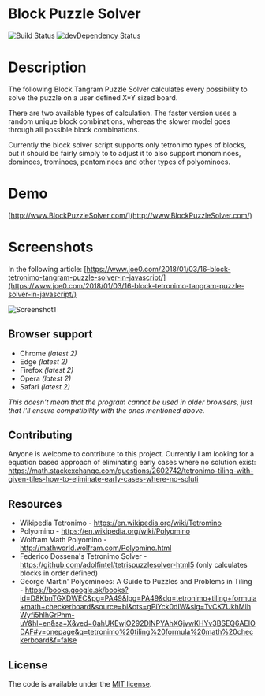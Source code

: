 # Block Puzzle Solver

[![Build Status](https://travis-ci.org/h5bp/html5-boilerplate.svg)](https://travis-ci.org/h5bp/html5-boilerplate)
[![devDependency Status](https://david-dm.org/h5bp/html5-boilerplate/dev-status.svg)](https://david-dm.org/h5bp/html5-boilerplate#info=devDependencies)

# Description
The following Block Tangram Puzzle Solver calculates every possibility to solve the puzzle on a user defined X*Y sized board.

There are two available types of calculation. The faster version uses a random unique block combinations, whereas the slower model goes through all possible block combinations.

Currently the block solver script supports only tetronimo types of blocks, but it should be fairly simply to to adjust it to also support monominoes, dominoes, trominoes, pentominoes and other types of polyominoes.

# Demo
[http://www.BlockPuzzleSolver.com/](http://www.BlockPuzzleSolver.com/)

# Screenshots
In the following article:
[https://www.joe0.com/2018/01/03/16-block-tetronimo-tangram-puzzle-solver-in-javascript/](https://www.joe0.com/2018/01/03/16-block-tetronimo-tangram-puzzle-solver-in-javascript/)

![Screenshot1](https://www.joe0.com/wp-content/uploads/2018/01/img_5a591a04529aa.png)


## Browser support
* Chrome *(latest 2)*
* Edge *(latest 2)*
* Firefox *(latest 2)*
* Opera *(latest 2)*
* Safari *(latest 2)*

*This doesn't mean that the program cannot be used in older browsers,
just that I'll ensure compatibility with the ones mentioned above.*

## Contributing
Anyone is welcome to contribute to this project.
Currently I am looking for a equation based approach of eliminating early cases where no solution exist: https://math.stackexchange.com/questions/2602742/tetronimo-tiling-with-given-tiles-how-to-eliminate-early-cases-where-no-soluti

## Resources
* Wikipedia Tetronimo - https://en.wikipedia.org/wiki/Tetromino
* Polyomino - https://en.wikipedia.org/wiki/Polyomino
* Wolfram Math Polyomino - http://mathworld.wolfram.com/Polyomino.html
* Federico Dossena's Tetronimo Solver - https://github.com/adolfintel/tetrispuzzlesolver-html5 (only calculates blocks in order defined)
* George Martin' Polyominoes: A Guide to Puzzles and Problems in Tiling - https://books.google.sk/books?id=D8KbnTGXDWEC&pg=PA49&lpg=PA49&dq=tetronimo+tiling+formula+math+checkerboard&source=bl&ots=gPiYck0dIW&sig=TvCK7UkhMlhWyfi5hlhGrPhm-uY&hl=en&sa=X&ved=0ahUKEwjO292DlNPYAhXGjywKHYv3BSEQ6AEIODAF#v=onepage&q=tetronimo%20tiling%20formula%20math%20checkerboard&f=false

## License
The code is available under the [MIT license](LICENSE.txt).
